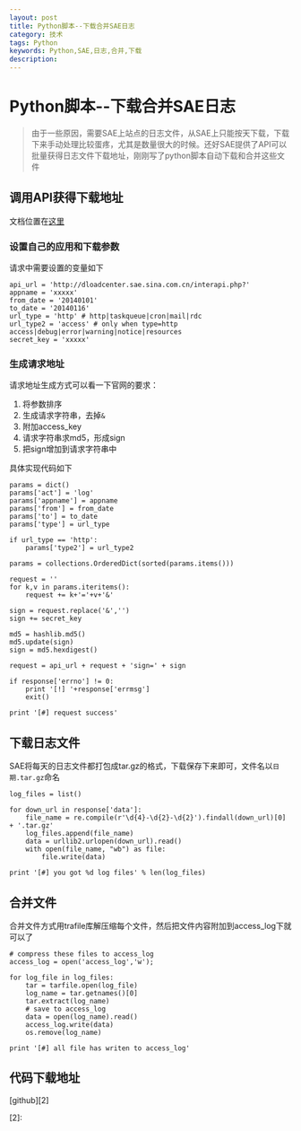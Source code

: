 ```yaml
---
layout: post
title: Python脚本--下载合并SAE日志
category: 技术
tags: Python
keywords: Python,SAE,日志,合并,下载
description: 
---
```


# Python脚本--下载合并SAE日志

> 由于一些原因，需要SAE上站点的日志文件，从SAE上只能按天下载，下载下来手动处理比较蛋疼，尤其是数量很大的时候。还好SAE提供了API可以批量获得日志文件下载地址，刚刚写了python脚本自动下载和合并这些文件

## 调用API获得下载地址
文档位置在[这里][1]

### 设置自己的应用和下载参数
请求中需要设置的变量如下

    api_url = 'http://dloadcenter.sae.sina.com.cn/interapi.php?'
    appname = 'xxxxx'
    from_date = '20140101'
    to_date = '20140116'
    url_type = 'http' # http|taskqueue|cron|mail|rdc
    url_type2 = 'access' # only when type=http  access|debug|error|warning|notice|resources
    secret_key = 'xxxxx'

### 生成请求地址
请求地址生成方式可以看一下官网的要求：

1. 将参数排序
2. 生成请求字符串，去掉`&`
3. 附加access_key
4. 请求字符串求md5，形成sign
5. 把sign增加到请求字符串中

具体实现代码如下

    params = dict()
    params['act'] = 'log'
    params['appname'] = appname
    params['from'] = from_date
    params['to'] = to_date
    params['type'] = url_type

    if url_type == 'http':
        params['type2'] = url_type2

    params = collections.OrderedDict(sorted(params.items()))

    request = ''
    for k,v in params.iteritems():
        request += k+'='+v+'&'

    sign = request.replace('&','')
    sign += secret_key

    md5 = hashlib.md5()
    md5.update(sign)
    sign = md5.hexdigest()

    request = api_url + request + 'sign=' + sign
    
    if response['errno'] != 0:
        print '[!] '+response['errmsg']
        exit()

    print '[#] request success'
    
## 下载日志文件
SAE将每天的日志文件都打包成tar.gz的格式，下载保存下来即可，文件名以`日期.tar.gz`命名

    log_files = list()

    for down_url in response['data']:    
        file_name = re.compile(r'\d{4}-\d{2}-\d{2}').findall(down_url)[0] + '.tar.gz'
        log_files.append(file_name)
        data = urllib2.urlopen(down_url).read()
        with open(file_name, "wb") as file:
            file.write(data)

    print '[#] you got %d log files' % len(log_files)

## 合并文件
合并文件方式用trafile库解压缩每个文件，然后把文件内容附加到access_log下就可以了

    # compress these files to access_log
    access_log = open('access_log','w');

    for log_file in log_files:
        tar = tarfile.open(log_file)
        log_name = tar.getnames()[0]
        tar.extract(log_name)
        # save to access_log
        data = open(log_name).read()
        access_log.write(data)
        os.remove(log_name)

    print '[#] all file has writen to access_log'

## 代码下载地址
[github][2]

[1]: http://sae.sina.com.cn/?m=devcenter&catId=281
[2]: 